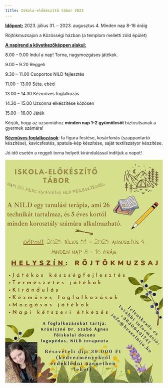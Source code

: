 ```yaml
---
title: Iskola-előkészítő tábor 2023
---
```

**<u>Időpont:</u>** 2023\. július 31. – 2023. augusztus 4. Minden nap 8-16 óráig

Röjtökmuzsajon a Közösségi házban (a templom melletti zöld épület)

**<u>A napirend a következőképpen alakul:</u>**

8.00 – 9.00 Indul a nap! Torna, nagymozgásos játékok.

9.00 – 9.20 Reggeli

9.30 – 11.00 Csoportos NILD fejlesztés

11.00 – 13.00 Séta, ebéd

13.00 – 14.30 Kézműves foglalkozás

14.30 – 15.00 Uzsonna elkészítése közösen

15.00 – 16.00 Játék

Kérjük, hogy az uzsonnához **minden nap 1-2 gyümölcsöt** biztosítsanak a
gyermek számára!

**<u>Kézműves foglalkozások</u>**: fa figura festése, kosárfonás
(szappantartó készítése), kavicsfestés, spatula-kép készítése, saját
textilszatyor készítése.

Jó idő esetén a reggeli torna helyett kirándulással indítjuk a napot!

![2023 tábor](../images/2023tabor.jpg)